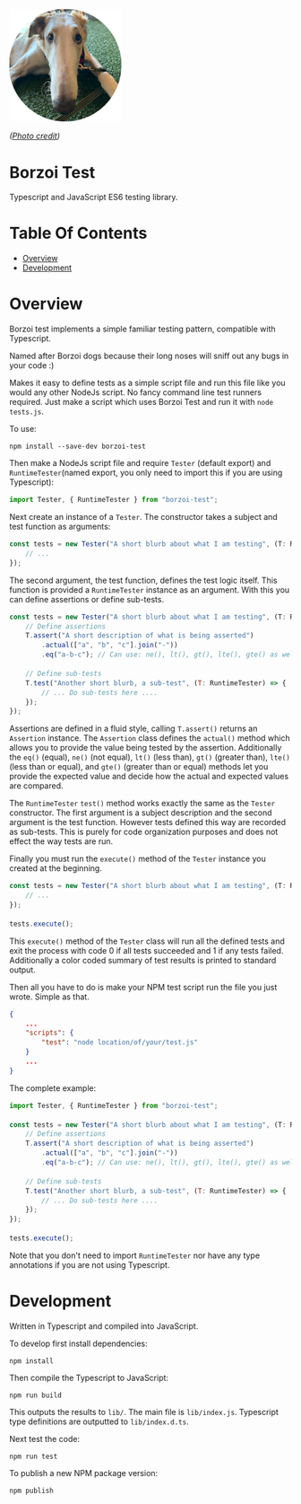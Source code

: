 <img alt="Borzoi dog" width="200px" src="./icon.png">  

*([Photo credit](https://www.instagram.com/birch.the.borzoi/))*

# Borzoi Test
Typescript and JavaScript ES6 testing library.

# Table Of Contents
- [Overview](#overview)
- [Development](#development)

# Overview
Borzoi test implements a simple familiar testing pattern, compatible with 
Typescript.

Named after Borzoi dogs because their long noses will sniff out any bugs in your
code :)

Makes it easy to define tests as a simple script file and run this
file like you would any other NodeJs script. No fancy command line test 
runners required. Just make a script which uses Borzoi Test and run it with
`node tests.js`.

To use:

```
npm install --save-dev borzoi-test
```

Then make a NodeJs script file and require `Tester` (default export) and
`RuntimeTester`(named export, you only need to import this if you are 
using Typescript): 

```js
import Tester, { RuntimeTester } from "borzoi-test";
```

Next create an instance of a `Tester`. The constructor takes a subject and test 
function as arguments:

```js
const tests = new Tester("A short blurb about what I am testing", (T: RuntimeTester) => {
    // ...
});
```

The second argument, the test function, defines the test logic itself. This 
function is provided a `RuntimeTester` instance as an argument. With this you 
can define assertions or define sub-tests.

```js
const tests = new Tester("A short blurb about what I am testing", (T: RuntimeTester) => {
    // Define assertions
    T.assert("A short description of what is being asserted")
        .actual(["a", "b", "c"].join("-"))
        .eq("a-b-c"); // Can use: ne(), lt(), gt(), lte(), gte() as well
        
    // Define sub-tests
    T.test("Another short blurb, a sub-test", (T: RuntimeTester) => {
        // ... Do sub-tests here ....
    });
});
```

Assertions are defined in a fluid style, calling `T.assert()` returns an 
`Assertion` instance. The `Assertion` class defines the `actual()` method which
allows you to provide the value being tested by the assertion. Additionally the
`eq()` (equal), `ne()` (not equal), `lt()` (less than), `gt()` (greater than),
`lte()` (less than or equal), and `gte()` (greater than or equal) methods let 
you provide the expected value and decide how the actual and expected values are
compared.

The `RuntimeTester` `test()` method works exactly the same as the `Tester` 
constructor. The first argument is a subject description and the second argument
is the test function. However tests defined this way are recorded as sub-tests. 
This is purely for code organization purposes and does not effect the way tests 
are run.

Finally you must run the `execute()` method of the `Tester` instance you created
at the beginning.

```js
const tests = new Tester("A short blurb about what I am testing", (T: RuntimeTester) => {
    // ...
});

tests.execute();
```

This `execute()` method of the `Tester` class will run all the defined tests and
exit the process with code 0 if all tests succeeded and 1 if any tests failed. 
Additionally a color coded summary of test results is printed to 
standard output.

Then all you have to do is make your NPM test script run the file you just 
wrote. Simple as that.

```json
{
    ...
    "scripts": {
        "test": "node location/of/your/test.js"
    }
    ...
}
```

The complete example:

```js
import Tester, { RuntimeTester } from "borzoi-test";

const tests = new Tester("A short blurb about what I am testing", (T: RuntimeTester) => {
    // Define assertions
    T.assert("A short description of what is being asserted")
        .actual(["a", "b", "c"].join("-"))
        .eq("a-b-c"); // Can use: ne(), lt(), gt(), lte(), gte() as well
        
    // Define sub-tests
    T.test("Another short blurb, a sub-test", (T: RuntimeTester) => {
        // ... Do sub-tests here ....
    });
});

tests.execute();
```

Note that you don't need to import `RuntimeTester` nor have any type annotations
if you are not using Typescript.

# Development
Written in Typescript and compiled into JavaScript.

To develop first install dependencies:

```
npm install
```

Then compile the Typescript to JavaScript:

```
npm run build
```

This outputs the results to `lib/`. The main file is `lib/index.js`. Typescript
type definitions are outputted to `lib/index.d.ts`.

Next test the code:

```
npm run test
```

To publish a new NPM package version:

```
npm publish
```
